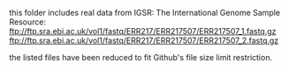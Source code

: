 this folder includes real data from IGSR: The International Genome Sample Resource:
ftp://ftp.sra.ebi.ac.uk/vol1/fastq/ERR217/ERR217507/ERR217507_1.fastq.gz	
ftp://ftp.sra.ebi.ac.uk/vol1/fastq/ERR217/ERR217507/ERR217507_2.fastq.gz	

the listed files have been reduced to fit Github's file size limit restriction.